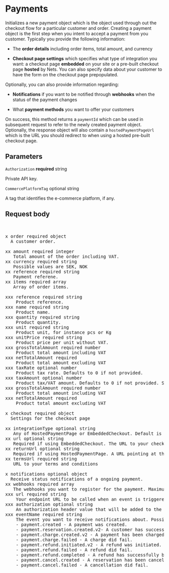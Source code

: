 # Payments


Initializes a new payment object which is the object used through out the checkout flow for a particular customer and order. Creating a payment object is the first step when you intent to accept a payment from you customer. Typically you provide the following information:
      
- The **order details** including order items, total amount, and currency
      
- **Checkout page settings** which specifies what type of integration you want: a checkout page **embedded** on your site or a pre-built checkout page **hosted** by Nets. You can also specify data about your customer to have the form on the checkout page prepopulated.
      
      
Optionally, you can also provide information regarding:
      
- **Notifications** if you want to be notified through **webhooks** when the status of the payment changes
      
- What **payment methods** you want to offer your customers
      
      
On success, this method returns a <code>paymentId</code> which can be used in subsequent request to refer to the newly created payment object. Optionally, the response object will also contain a <code >hostedPaymentPageUrl</code> which is the URL you should redirect to when using a hosted pre-built checkout page. 


## Parameters

<code>Authorization</code> **required** string

Private API key.


<code>CommercePlatformTag</code> optional string

A tag that identifies the e-commerce platform, if any. 


## Request body
<pre>
      

x order required object  
  A customer order.  

xx amount required integer   
   Total amount of the order including VAT.  
xx currency required string   
   Possible values are SEK, NOK
xx reference required string  
   Payment referene.  
xx items required array  
   Array of order items.  

xxx reference required string  
    Product reference.  
xxx name required string
    Product name.
xxx quantity required string
    Product quantity.
xxx unit required string
    Product unit, for instance pcs or Kg
xxx unitPrice required string
    Product price per unit without VAT.
xxx grossTotalAmount required number
    Product total amount including VAT
xxx netTotalAmount required 
    Product total amount excluding VAT
xxx taxRate optional number
    Product tax rate. Defaults to 0 if not provided.
xxx taxAmount optional number
    Product tax/VAT amount. Defaults to 0 if not provided. Should include the total tax amount for the entire order row.
xxx grossTotalAmount required number
    Product total amount including VAT
xxx netTotalAmount required 
    Product total amount excluding VAT
       
x checkout required object
  Settings for the checkout page

xx integrationType optional string
   Any of HostedPaymentPage or EmbeddedCheckout. Default is EmbeddedCheckout.
xx url optional string
   Required if using EmbeddedCheckout. The URL to your checkout page which will embed the checkout view. Required so that load Checkout.js loads correctly. 
xx returnUrl optional string
   Required if using HostedPaymentPage. A URL pointing at the page on your site that the customer should return to when the customer has completed the payment. Only relevant if using HostedPaymentPage.
xx termsUrl required string
   URL to your terms and conditions

x notifications optional object
  Receive status notifications of a ongoing payment.
xx webhooks required array
   The webhooks you want to register for the payment. Maximum number of webhooks is 32.
xxx url required string
    Your endpoint URL to be called when an event is triggered. The endpoint should support HTTPS. Maximum lenght is 256 characters.
xxx authorization optional string
    An authorization header value that will be added to the callback request from Nets to your webhook endpoint. Must be a alphanumeric string with a length between 8 to 32  characters.
xxx eventName required string
    The event you want to receive notifications about. Possible values are:
    - payment.created - A payment was created.
    - payment.reservation.created.v2- A customer has successfully created a reservation.
    - payment.charge.created.v2 - A payment has been charged (partially or fully).
    - payment.charge.failed - A charge did fail.
    - payment.refund.initiated.v2 - A refund was initiated.
    - payment.refund.failed - A refund did fail.
    - payment.refund.completed - A refund has successfully been completed.
    - payment.cancel.created - A reservation has been canceled.
    - payment.cancel.failed - A cancellation did fail.
       
       
</pre>
       
     
